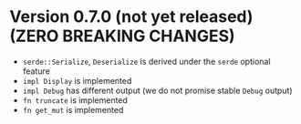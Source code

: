Version 0.7.0 (not yet released) (ZERO BREAKING CHANGES)
========================================================

<a id="v0.7.0"></a>

- `serde::Serialize`, `Deserialize` is derived under the `serde` optional feature
- `impl Display` is implemented
- `impl Debug` has different output (we do not promise stable `Debug` output)
- `fn truncate` is implemented
- `fn get_mut` is implemented

